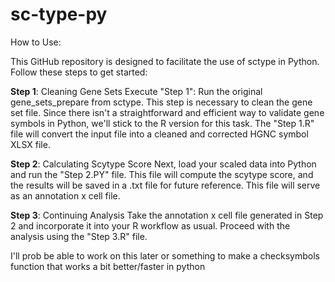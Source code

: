 # sc-type-py

How to Use:

This GitHub repository is designed to facilitate the use of sctype in Python. Follow these steps to get started:

**Step 1**: Cleaning Gene Sets
Execute "Step 1": Run the original gene_sets_prepare from sctype. This step is necessary to clean the gene set file. Since there isn't a straightforward and efficient way to validate gene symbols in Python, we'll stick to the R version for this task. The "Step 1.R" file will convert the input file into a cleaned and corrected HGNC symbol XLSX file.

**Step 2**: Calculating Scytype Score
Next, load your scaled data into Python and run the "Step 2.PY" file. This file will compute the scytype score, and the results will be saved in a .txt file for future reference. This file will serve as an annotation x cell file.

**Step 3**: Continuing Analysis
Take the annotation x cell file generated in Step 2 and incorporate it into your R workflow as usual. Proceed with the analysis using the "Step 3.R" file.


I'll prob be able to work on this later or something to make a checksymbols function that works a bit better/faster in python
